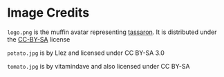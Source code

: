 # Image Credits
`logo.png` is the muffin avatar representing [tassaron](https://tassaron.com). It is distributed under the [CC-BY-SA](https://creativecommons.org/licenses/by-sa/4.0/) license

`potato.jpg` is by Llez and licensed under CC BY-SA 3.0

`tomato.jpg` is by vitamindave and also licensed under CC BY-SA
